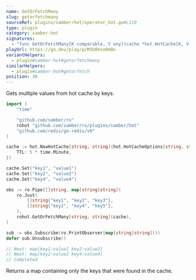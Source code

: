 ```yaml
---
name: GetOrFetchMany
slug: getorfetchmany
sourceRef: plugins/samber/hot/operator_hot.go#L110
type: plugin
category: samber-hot
signatures:
  - "func GetOrFetchMany[K comparable, V any](cache *hot.HotCache[K, V])"
playUrl: https://go.dev/play/p/M3U8Xxo9mBx
variantHelpers:
  - plugin#samber-hot#getorfetchmany
similarHelpers:
  - plugin#samber-hot#getorfetch
position: 30
---
```


Gets multiple values from hot cache by keys.

```go
import (
    "time"

    "github.com/samber/ro"
    rohot "github.com/samber/ro/plugins/samber/hot"
    "github.com/redis/go-redis/v9"
)

cache := hot.NewHotCache[string, string](hot.HotCacheOptions[string, string]{
    TTL: 5 * time.Minute,
})

cache.Set("key1", "value1")
cache.Set("key2", "value2")
cache.Set("key4", "value4")

obs := ro.Pipe[[]string, map[string]string](
    ro.Just(
        []string{"key1", "key2", "key3"},
        []string{"key2", "key4", "key5"},
    ),
    rohot.GetOrFetchMany[string, string](cache),
)

sub := obs.Subscribe(ro.PrintObserver[map[string]string]())
defer sub.Unsubscribe()

// Next: map[key1:value1 key2:value2]
// Next: map[key2:value2 key4:value4]
// Completed
```

Returns a map containing only the keys that were found in the cache.